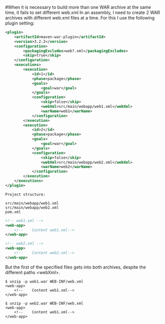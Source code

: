 #When it is necessary to build more than one WAR archive at the same time, it fails to set different web.xml
In an assembly, I need to create 2 WAR archives with different web.xml files at a time.
For this I use the following plugin setting:
```xml
<plugin>
    <artifactId>maven-war-plugin</artifactId>
    <version>3.2.2</version>
    <configuration>
        <packagingExcludes>web?.xml</packagingExcludes>
        <skip>true</skip>
    </configuration>
    <executions>
        <execution>
            <id>1</id>
            <phase>package</phase>
            <goals>
                <goal>war</goal>
            </goals>
            <configuration>
                <skip>false</skip>
                <webXml>src/main/webapp/web1.xml</webXml>
                <warName>web1</warName>
            </configuration>
        </execution>
        <execution>
            <id>2</id>
            <phase>package</phase>
            <goals>
                <goal>war</goal>
            </goals>
            <configuration>
                <skip>false</skip>
                <webXml>src/main/webapp/web2.xml</webXml>
                <warName>web2</warName>
            </configuration>
        </execution>
    </executions>
</plugin>
```
```
Project structure:

src/main/webapp/web1.xml
src/main/webapp/web2.xml
pom.xml
```
```xml
<!-- web1.xml -->
<web-app>
    <!--    Content web1.xml-->
</web-app>
```
```xml
<!-- web2.xml -->
<web-app>
    <!--    Content web2.xml-->
</web-app>
```
But the first of the specified files gets into both archives, despite the different paths \<webXml\>.

```shell script
$ unzip -p web1.war WEB-INF/web.xml
<web-app>
    <!--    Content web1.xml-->
</web-app>

$ unzip -p web2.war WEB-INF/web.xml
<web-app>
    <!--    Content web1.xml-->
</web-app>
```